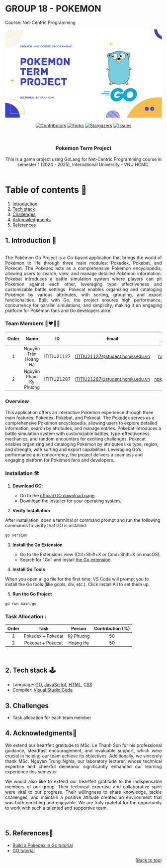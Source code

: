 # GROUP 18 - POKEMON

Course: Net-Centric Programming

![GO.png](https://github.com/npkyphuong04/Pokemon/blob/main/GO.png)

<div align="center">

[![Contributors][contributors-shield]][contributors-url]
[![Forks][forks-shield]][forks-url]
[![Stargazers][stars-shield]][stars-url]
[![Issues][issues-shield]][issues-url]

</div>

<!-- PROJECT LOGO -->
<br />
<div align="center">
  <a href="https://github.com/npkyphuong04/Pokemon">
  </a>

<h3 align="center">Pokemon Term Project</h3>

  <p align="center">
   This is a game project using GoLang for Net-Centric Programming course in semester 1 (2024 - 2025), International University - VNU HCMC.
    <br />
    <br />
  </p>
</div>

<!-- TABLE OF CONTENTS -->
# Table of contents :round_pushpin:
1. [Introduction](#Introduction)
2. [Tech stack](#Tech_stack)
3. [Challenges](#Challenges)
4. [Acknowledgments](#Acknowledgments)
5. [References](#References)

<!-- ABOUT THE PROJECT -->

## 1. Introduction <a name="Introduction"></a> :bricks:

<div align="center">
<img src="screenshots/Intro.gif" alt="">
</div>

<div style="text-align:justify">
The Pokémon Go Project is a Go-based application that brings the world of Pokémon to life through three main modules: Pokedex, Pokebat, and Pokecat. The Pokedex acts as a comprehensive Pokémon encyclopedia, allowing users to search, view, and manage detailed Pokémon information. Pokebat introduces a battle simulation system where players can pit Pokémon against each other, leveraging type effectiveness and customizable battle settings. Pokecat enables organizing and cataloging Pokémon by various attributes, with sorting, grouping, and export functionalities. Built with Go, the project ensures high performance, concurrency for parallel simulations, and simplicity, making it an engaging platform for Pokémon fans and Go developers alike.
</div>

### Team Members :couplekiss_man_man:

| Order |         Name          |     ID      |              Email               |                       Github account                        |                      
| :---: |:---------------------:|:-----------:|:--------------------------------:| :---------------------------------------------------------: | 
|   1  |    Nguyễn Trần Hoàng Hạ     | ITITIU21127 | ITITIU21127@student.hcmiu.edu.vn |       [hahoang03](https://github.com/hahoang03)       |      |
|   2   | Nguyễn Phạm Kỳ Phương | ITITIU21287 | ITITIU21287@student.hcmiu.edu.vn |       [npkyphuong04](https://github.com/npkyphuong04)      |


### Overview
This application offers an interactive Pokémon experience through three main features: Pokedex, Pokebat, and Pokecat. The Pokedex serves as a comprehensive Pokémon encyclopedia, allowing users to explore detailed information, search by attributes, and manage entries. Pokebat introduces a battle simulation system with customizable battles, type-effectiveness mechanics, and random encounters for exciting challenges. Pokecat enables organizing and cataloging Pokémon by attributes like type, region, and strength, with sorting and export capabilities. Leveraging Go’s performance and concurrency, the project delivers a seamless and engaging platform for Pokémon fans and developers.

### Installation :hammer_and_wrench:

1. **Download GO**:
    - Go to the [official GO download page](https://go.dev/dl/).
    - Download the installer for your operating system.

2. **Verify Installation**

After installation, open a terminal or command prompt and run the following commands to verify that GO is installed:

```sh
go version
```

3. **Install the Go Extension**
    - Go to the Extensions view (Ctrl+Shift+X or Cmd+Shift+X on macOS).
    - Search for "Go" and install [the Go extension](https://marketplace.visualstudio.com/items?itemName=golang.Go).


4. **Install Go Tools**

When you open a .go file for the first time, VS Code will prompt you to install the Go tools (like gopls, dlv, etc.). Click Install All to set them up.

5. **Run the Go Project**

```sh
go run main.go
```

</div>


### Task Allocation :

| Order |                  Task                  |   Person   | Contribution (%) |
| :----: |:--------------------------------------:|:----------:|:----------------:|
| 1     | Pokedex + Pokecat | Kỳ Phương  |        50        |
| 2     |       Pokebat + Pokecat       | Hoàng Hạ |        50        |


<br />


## 2. Tech stack <a name="Tech_stack"></a>:joystick:
- Language: [GO](https://go.dev/), [JavaScript](https://www.javascript.com/), [HTML](https://www.w3schools.com/html/), [CSS](https://www.w3schools.com/css/)
- Compiler: [Visual Studio Code](https://code.visualstudio.com/)
  <br />



<!-- CHALLENGES -->
## 3. Challenges <a name="Challenges"></a>
- Task allocation for each team member
  <br />



## 4. Acknowledgments<a name="Acknowledgments">:brain:
<div style="text-align:justify">
We extend our heartfelt gratitude to MSc. Le Thanh Son for his professional guidance, steadfast encouragement, and invaluable support, which were crucial in helping our team achieve its objectives. Additionally, we sincerely thank MSc. Nguyen Trung Nghia, our laboratory lecturer, whose technical expertise and cheerful demeanor significantly enhanced our learning experience this semester.

We would also like to extend our heartfelt gratitude to the indispensable members of our group. Their technical expertise and collaborative spirit were vital to our progress. Their willingness to share knowledge, tackle challenges, and maintain a positive attitude created an environment that was both enriching and enjoyable. We are truly grateful for the opportunity to work with such a talented and supportive team.
</div>
<br />


## 5. References<a name="References">:bookmark:
- [Build a Pokedex in Go tutorial](https://www.boot.dev/courses/build-pokedex-cli-golang)
- [GO tutorial](https://www.w3schools.com/go/)
  <br />

<p align="right">(<a href="#top">Back to top</a>)</p>
</div>


[contributors-shield]: https://img.shields.io/github/contributors/npkyphuong04/Pokemon.svg?style=for-the-badge
[contributors-url]: https://github.com/npkyphuong04/Pokemon/graphs/contributors
[forks-shield]: https://img.shields.io/github/forks/npkyphuong04/Pokemon.svg?style=for-the-badge
[forks-url]: https://github.com/npkyphuong04/Pokemon/network/members
[stars-shield]: https://img.shields.io/github/stars/npkyphuong04/Pokemon.svg?style=for-the-badge
[stars-url]: https://github.com/npkyphuong04/Pokemon/stargazers
[issues-shield]: https://img.shields.io/github/issues/npkyphuong04/Pokemon.svg?style=for-the-badge
[issues-url]: https://github.com/npkyphuong04/Pokemon/issues

